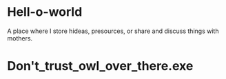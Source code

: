 # Hell-o-world
A place where I store hideas, presources, or share and discuss things with mothers.
# Don't_trust_owl_over_there.exe 

